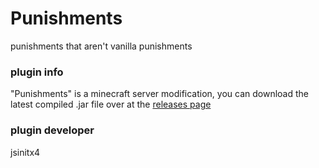 # Punishments
punishments that aren't vanilla punishments

### plugin info
"Punishments" is a minecraft server modification, you can download the latest compiled .jar file over at the [releases page](https://github.com/jsinitx4/Punishments/releases)

### plugin developer
jsinitx4
